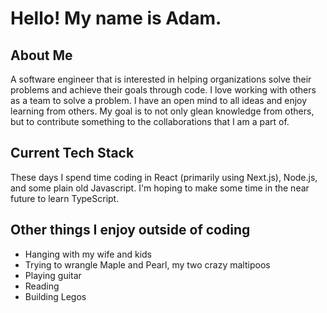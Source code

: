 <h1>Hello! My name is Adam.</h1>

<h2>About Me</h2>
<p>A software engineer that is interested in helping organizations solve their problems and achieve their goals through code.  I love working with others as a team to solve a problem. I have an open mind to all ideas and enjoy learning from others.  My goal is to not only glean knowledge from others, but to contribute something to the collaborations that I am a part of.</p>

<h2>Current Tech Stack</h2>
<p>These days I spend time coding in React (primarily using Next.js), Node.js, and some plain old Javascript.  I'm hoping to make some time in the near future to learn TypeScript.</p>

<h2>Other things I enjoy outside of coding</h2>
<ul>
  <li>Hanging with my wife and kids</li>
  <li>Trying to wrangle Maple and Pearl, my two crazy maltipoos</li>
  <li>Playing guitar</li>
  <li>Reading</li>
  <li>Building Legos</li>
</ul>
